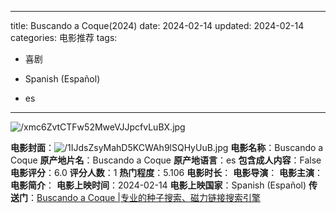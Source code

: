 
---
title: Buscando a Coque(2024)
date: 2024-02-14
updated: 2024-02-14
categories: 电影推荐
tags:

- 喜剧

- Spanish (Español)
- es
---

<img src="https://image.tmdb.org/t/p/original/xmc6ZvtCTFw52MweVJJpcfvLuBX.jpg" alt="/xmc6ZvtCTFw52MweVJJpcfvLuBX.jpg" title="/xmc6ZvtCTFw52MweVJJpcfvLuBX.jpg">

**电影封面**：<img src="https://image.tmdb.org/t/p/w200/1IJdsZsyMahD5KCWAh9lSQHyUuB.jpg" alt="/1IJdsZsyMahD5KCWAh9lSQHyUuB.jpg" title="/1IJdsZsyMahD5KCWAh9lSQHyUuB.jpg">
**电影名称**：Buscando a Coque
**原产地片名**：Buscando a Coque
**原产地语言**：es
**包含成人内容**：False
**电影评分**：6.0
**评分人数**：1
**热门程度**：5.106
**电影时长**：
**电影导演**：
**电影主演**：
**电影简介**：
**电影上映时间**：2024-02-14
**电影上映国家**：Spanish (Español)
**传送门**：[Buscando a Coque |专业的种子搜索、磁力链接搜索引擎](https://movie.amd794.com:2083/?search=Buscando%20a%20Coque&ordering=&mode=match_phrase&page_size=10&page=1)

